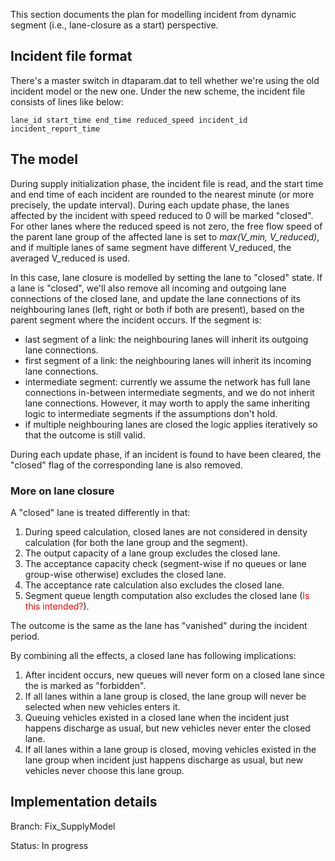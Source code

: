 This section documents the plan for modelling incident from dynamic
segment (i.e., lane-closure as a start) perspective.

## Incident file format

There's a master switch in dtaparam.dat to tell whether we're using the
old incident model or the new one. Under the new scheme, the incident
file consists of lines like below:

    lane_id start_time end_time reduced_speed incident_id incident_report_time

## The model

During supply initialization phase, the incident file is read, and the
start time and end time of each incident are rounded to the nearest
minute (or more precisely, the update interval). During each update
phase, the lanes affected by the incident with speed reduced to 0 will
be marked "closed". For other lanes where the reduced speed is not zero,
the free flow speed of the parent lane group of the affected lane is set
to *max(V_min, V_reduced)*, and if multiple lanes of same segment have
different V_reduced, the averaged V_reduced is used.

In this case, lane closure is modelled by setting the lane to "closed"
state. If a lane is "closed", we'll also remove all incoming and
outgoing lane connections of the closed lane, and update the lane
connections of its neighbouring lanes (left, right or both if both are
present), based on the parent segment where the incident occurs. If the
segment is:

  - last segment of a link: the neighbouring lanes will inherit its
    outgoing lane connections.
  - first segment of a link: the neighbouring lanes will inherit its
    incoming lane connections.
  - intermediate segment: currently we assume the network has full lane
    connections in-between intermediate segments, and we do not inherit
    lane connections. However, it may worth to apply the same inheriting
    logic to intermediate segments if the assumptions don't hold.
  - if multiple neighbouring lanes are closed the logic applies
    iteratively so that the outcome is still valid.

During each update phase, if an incident is found to have been cleared,
the "closed" flag of the corresponding lane is also removed.

### More on lane closure

A "closed" lane is treated differently in that:

1.  During speed calculation, closed lanes are not considered in density
    calculation (for both the lane group and the segment).
2.  The output capacity of a lane group excludes the closed lane.
3.  The acceptance capacity check (segment-wise if no queues or lane
    group-wise otherwise) excludes the closed lane.
4.  The acceptance rate calculation also excludes the closed lane.
5.  Segment queue length computation also excludes the closed lane
    (<font color="red">Is this intended?</font>).

The outcome is the same as the lane has "vanished" during the incident
period.

By combining all the effects, a closed lane has following implications:

1.  After incident occurs, new queues will never form on a closed lane
    since the is marked as "forbidden".
2.  If all lanes within a lane group is closed, the lane group will
    never be selected when new vehicles enters it.
3.  Queuing vehicles existed in a closed lane when the incident just
    happens discharge as usual, but new vehicles never enter the closed
    lane.
4.  If all lanes within a lane group is closed, moving vehicles existed
    in the lane group when incident just happens discharge as usual, but
    new vehicles never choose this lane group.

## Implementation details

Branch: Fix_SupplyModel

Status: In progress